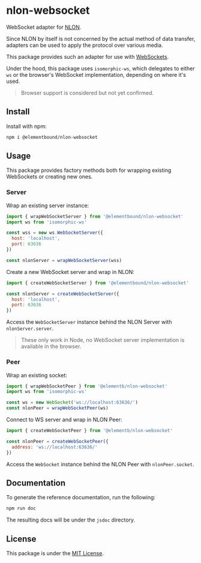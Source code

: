 # nlon-websocket

WebSocket adapter for [NLON](https://github.com/elementbound/nlon).

Since NLON by itself is not concerned by the actual method of data transfer,
adapters can be used to apply the protocol over various media.

This package provides such an adapter for use with
[WebSockets](https://developer.mozilla.org/en-US/docs/Web/API/WebSocket).

Under the hood, this package uses `isomorphic-ws`, which delegates to either
`ws` or the browser's WebSocket implementation, depending on where it's used.

> Browser support is considered but not yet confirmed.

## Install

Install with npm:

```bash
npm i @elementbound/nlon-websocket
```

## Usage

This package provides factory methods both for wrapping existing WebSockets or
creating new ones.

### Server

Wrap an existing server instance:

```js
import { wrapWebSocketServer } from '@elementbound/nlon-websocket'
import ws from 'isomorphic-ws'

const wss = new ws.WebSocketServer({
  host: 'localhost',
  port: 63636
})

const nlonServer = wrapWebSocketServer(wss)
```

Create a new WebSocket server and wrap in NLON:

```js
import { createWebSocketServer } from '@elementbound/nlon-websocket'

const nlonServer = createWebSocketServer({
  host: 'localhost',
  port: 63636
})
```

Access the `WebSocketServer` instance behind the NLON Server with
`nlonServer.server`.

> These only work in Node, no WebSocket server implementation is available in
> the browser.

### Peer

Wrap an existing socket:

```js
import { wrapWebSocketPeer } from '@elementb/nlon-websocket'
import ws from 'isomorphic-ws'

const ws = new WebSocket('ws://localhost:63636/')
const nlonPeer = wrapWebSocketPeer(ws)
```

Connect to WS server and wrap in NLON Peer:

```js
import { createWebSocketPeer } from '@elementb/nlon-websocket'

const nlonPeer = createWebSocketPeer({
  address: 'ws://localhost:63636/'
})
```

Access the `WebSocket` instance behind the NLON Peer with `nlonPeer.socket`.

## Documentation

To generate the reference documentation, run the following:

```js
npm run doc
```

The resulting docs will be under the `jsdoc` directory.

## License

This package is under the [MIT License](LICENSE).

